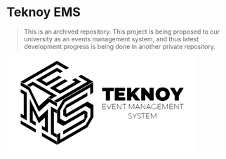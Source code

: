 # Teknoy EMS

> This is an archived repository. This project is being proposed to our university as an events management system, and thus latest development progress is being done in another private repository.

![Teknoy EMS](teknoy-ems.png)
